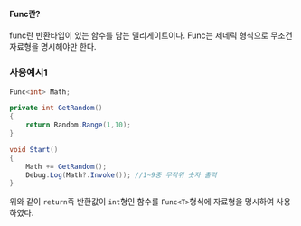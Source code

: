 #### Func란?
func란 반환타입이 있는 함수를 담는 델리게이트이다.
Func는 제네릭 형식으로 무조건 자료형을 명시해야만 한다.

### 사용예시1
```csharp
Func<int> Math;

private int GetRandom()
{
	return Random.Range(1,10);
}

void Start()
{
	Math += GetRandom();
	Debug.Log(Math?.Invoke()); //1~9중 무작위 숫자 출력
}
```
위와 같이 `return`즉 반환값이 `int`형인 함수를 `Func<T>`형식에 자료형을 명시하여 사용하였다.